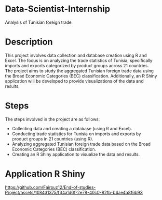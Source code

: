 # Data-Scientist-Internship
Analysis of Tunisian foreign trade

# Description 
This project involves data collection and database creation using R and Excel. The focus is on analyzing the trade statistics of Tunisia, specifically imports and exports categorized by product groups across 21 countries. The project aims to study the aggregated Tunisian foreign trade data using the Broad Economic Categories (BEC) classification. Additionally, an R Shiny application will be developed to provide visualizations of the data and results.

# Steps  
The steps involved in the project are as follows:
- Collecting data and creating a database (using R and Excel).
- Conducting trade statistics for Tunisia on imports and exports by product groups in 21 countries (using R).
- Analyzing aggregated Tunisian foreign trade data based on the Broad Economic Categories (BEC) classification.
- Creating an R Shiny application to visualize the data and results.
 
# Application R Shiny 

https://github.com/Fairouz12/End-of-studies-Project/assets/108431375/f34a1d0f-2e78-40c0-82fb-b4ae4a8f6b93

